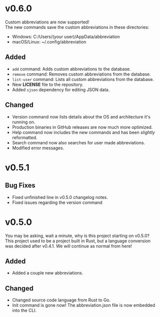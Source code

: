 # v0.6.0

Custom abbreviations are now supported! <br>
The new commands save the custom abbreviations in these directories:

- Windows: C:/Users/(your user)/AppData/abbreviation
- macOS/Linux: ~/.config/abbreviation

## Added

- `add` command: Adds custom abbreviations to the database.
- `remove` command: Removes custom abbreviations from the database.
- `list-user` command: Lists all custom abbreviations from the database.
- New **LICENSE** file to the repository.
- Added `sjson` dependency for editing JSON data.

## Changed

- Version command now lists details about the OS and architecture it's running on.
- Production binaries in GitHub releases are now much more optimized.
- Help command now includes the new commands and has been *slightly* reformatted.
- Search command now also searches for user made abbreviations.
- Modified error messages.

# v0.5.1

## Bug Fixes

- Fixed unfinished line in v0.5.0 changelog notes.
- Fixed issues regarding the version command

# v0.5.0

You may be asking, wait a minute, why is this project starting on v0.5.0? <br>
This project used to be a project built in Rust, but a language conversion was decided after v0.4.1. We will continue as normal from here!

## Added

- Added a couple new abbreviations.

## Changed

- Changed source code language from Rust to Go.
- Init command is gone now! The abbreviation.json file is now embedded into the CLI.